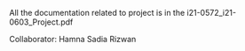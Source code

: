 All the documentation related to project is in the i21-0572_i21-0603_Project.pdf 

Collaborator: Hamna Sadia Rizwan
